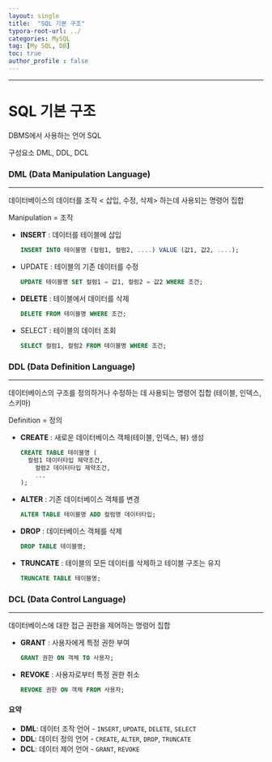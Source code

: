 ```yaml
---
layout: single
title:  "SQL 기본 구조"
typora-root-url: ../
categories: MySQL
tag: [My SQL, DB]
toc: true
author_profile : false
---
```

------

# SQL 기본 구조

DBMS에서 사용하는 언어 SQL

구성요소 DML, DDL, DCL



### DML (Data Manipulation Language)

------

데이터베이스의 데이터를 조작 < 삽입, 수정, 삭제> 하는데  사용되는 명령어 집합 

Manipulation = 조작

- **INSERT** : 데이터를 테이블에 삽입

  ```sql
  INSERT INTO 테이블명 (컬럼1, 컬럼2, ....) VALUE (값1, 값2, ....);
  ```

- UPDATE : 테이블의 기존 데이터를 수정

  ```sql
  UPDATE 테이블명 SET 컬럼1 = 값1, 컬럼2 = 값2 WHERE 조건;
  ```

- **DELETE** : 테이블에서 데이터를 삭제

  ```sql
  DELETE FROM 테이블명 WHERE 조건;
  ```

- SELECT : 테이블의 데이터 조회

  ```sql
  SELECT 컬럼1, 컬럼2 FROM 테이블명 WHERE 조건;
  ```

  



### DDL (Data Definition Language)

------

데이터베이스의 구조를 정의하거나 수정하는 데 사용되는 명령어 집합 (테이블, 인덱스, 스키마)

Definition = 정의

- **CREATE** : 새로운 데이터베이스 객체(테이블, 인덱스, 뷰) 생성

  ```sql
  CREATE TABLE 테이블명 (
  	컬럼1 데이터타입 제약조건,
      컬럼2 데이터타입 제약조건,
      ...
  );
  ```

- **ALTER** : 기존 데이터베이스 객체를 변경

  ```sql
  ALTER TABLE 테이블명 ADD 컬럼명 데이터타입;
  ```

- **DROP** : 데이터베이스 객체를 삭제

  ```sql
  DROP TABLE 테이블명;
  ```

- **TRUNCATE** : 테이블의 모든 데이터를 삭제하고  테이블 구조는 유지

  ```sql
  TRUNCATE TABLE 테이블명;
  ```

  

### DCL (Data Control Language)

------

데이터베이스에 대한 접근 권한을 제어하는 명령어 집합

- **GRANT** : 사용자에게 특정 권한 부여

  ```sql
  GRANT 권한 ON 객체 TO 사용자;
  ```

- **REVOKE** : 사용자로부터 특정 권한 취소

  ```sql
  REVOKE 권한 ON 객체 FROM 사용자;
  ```





#### **요약**

- **DML**: 데이터 조작 언어 - `INSERT`, `UPDATE`, `DELETE`, `SELECT`
- **DDL**: 데이터 정의 언어 - `CREATE`, `ALTER`, `DROP`, `TRUNCATE`
- **DCL**: 데이터 제어 언어 - `GRANT`, `REVOKE`